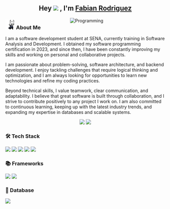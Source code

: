 <h2 align="center">Hey <img src="https://media.giphy.com/media/hvRJCLFzcasrR4ia7z/giphy.gif" width="25px"> , I'm <a href="https://shwetang550.github.io/profile/">Fabian Rodriguez</a></h2>

</div>

<img align="right" width=300px alt="Programming" src="https://media3.giphy.com/media/v1.Y2lkPTc5MGI3NjExbHdmMnk5OWFhNnN0ZWdzdTZrbHB0cDRsdmRrNm8ybGFmOGlxOTExbCZlcD12MV9pbnRlcm5hbF9naWZfYnlfaWQmY3Q9Zw/4rZA5D22301iMgrUNd/giphy.gif" />
<h3>
  <img src="https://raw.githubusercontent.com/TanZng/TanZng/master/assets/hollor_knight3.gif" width="30px"> About Me
</h3>


I am a software development student at SENA, currently training in Software Analysis and Development. I obtained my software programming certification in 2023, and since then, I have been constantly improving my skills and working on personal and collaborative projects.

I am passionate about problem-solving, software architecture, and backend development. I enjoy tackling challenges that require logical thinking and optimization, and I am always looking for opportunities to learn new technologies and refine my coding practices.

Beyond technical skills, I value teamwork, clear communication, and adaptability. I believe that great software is built through collaboration, and I strive to contribute positively to any project I work on. I am also committed to continuous learning, keeping up with the latest industry trends, and expanding my expertise in databases and scalable systems.


<p align="center">
  <img width="45%" src="https://github-readme-stats.vercel.app/api/top-langs/?username=Fab1anRodriguez&theme=dark&layout=compact" />
  <img width="45%" src="https://github-readme-streak-stats.herokuapp.com/?user=Fab1anRodriguez&theme=dark" />
</p>



<h3>🛠 Tech Stack</h3>

<p>
  <img src="https://img.shields.io/badge/PHP-blue?style=for-the-badge&logo=php" />
  <img src="https://img.shields.io/badge/java-%23ED8B00.svg?style=for-the-badge&logo=openjdk&logoColor=white" />
  <img src="https://img.shields.io/badge/JavaScript-yellow?style=for-the-badge&logo=javascript" />
  <img src="https://img.shields.io/badge/Python-blue?style=for-the-badge&logo=python" />
  <img src="https://img.shields.io/badge/CSS-blue?style=for-the-badge&logo=css3" />
</p>
<h3>📚 Frameworks</h3>
<p>
  <img src="https://img.shields.io/badge/Framework-Laravel-red?style=for-the-badge&logo=laravel" />
  <img src="https://img.shields.io/badge/Bootstrap-purple?style=for-the-badge&logo=bootstrap" />
</p>

<h3>💾 Database</h3>
<p>
  <img src="https://img.shields.io/badge/mysql-4479A1.svg?style=for-the-badge&logo=mysql&logoColor=white" />
</p>


